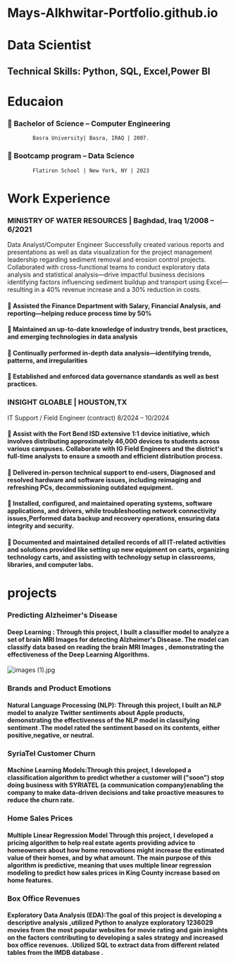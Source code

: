 # Mays-Alkhwitar-Portfolio.github.io
# Data Scientist
## Technical Skills: Python, SQL, Excel,Power BI
# Educaion 
### 	Bachelor of Science – Computer Engineering 
            Basra University| Basra, IRAQ | 2007.
### 	Bootcamp program  – Data Science
            Flatiron School | New York, NY | 2023
            
# Work Experience
### MINISTRY OF WATER RESOURCES | Baghdad, Iraq                                                                                                  1/2008 – 6/2021
Data Analyst/Computer Engineer
Successfully created various reports and presentations as well as data visualization for the project management leadership regarding sediment removal and erosion control projects. Collaborated with cross-functional teams to conduct exploratory data analysis and statistical analysis—drive impactful business decisions identifying factors influencing sediment buildup and transport using Excel—resulting in a 40% revenue increase and a 30% reduction in costs.
#### 	Assisted the Finance Department with Salary, Financial Analysis, and reporting—helping reduce process time by 50% 
#### 	Maintained an up-to-date knowledge of industry trends, best practices, and emerging technologies in data analysis
#### 	Continually performed in-depth data analysis—identifying trends, patterns, and irregularities 
#### 	Established and enforced data governance standards as well as best practices.


### INSIGHT GLOABLE | HOUSTON,TX 
IT Support / Field Engineer   (contract)                                                                                                                           8/2024 – 10/2024
#### 	Assist with the Fort Bend ISD extensive 1:1 device initiative, which involves distributing approximately 46,000 devices   to students across various campuses. Collaborate with IG Field Engineers and the district's full-time analysts to ensure a smooth and efficient distribution process. 
#### 	Delivered in-person technical support to end-users, Diagnosed and resolved hardware and software issues, including reimaging and refreshing PCs, decommissioning outdated equipment.
#### 	Installed, configured, and maintained operating systems, software applications, and drivers, while troubleshooting   network connectivity issues,Performed data backup and recovery operations, ensuring data integrity and security.
#### 	Documented and maintained detailed records of all IT-related activities and solutions provided like setting up new equipment on carts, organizing technology carts, and assisting with technology setup in classrooms, libraries, and computer labs.

# projects
### Predicting Alzheimer's Disease
#### Deep Learning : Through this project, I built a classifier model to analyze a set of brain MRI Images for detecting Alzheimer's Disease. The model can classify data based on reading the brain MRI Images , demonstrating the effectiveness of the Deep Learning Algorithms.
![images (1).jpg](images/images(1)jpg)



### Brands and Product Emotions
#### Natural Language Processing (NLP): Through this project, I built an NLP model to analyze Twitter sentiments about Apple products, demonstrating the effectiveness of the NLP model in classifying sentiment .The model rated the sentiment based on its contents, either positive,negative, or neutral.




### SyriaTel Customer Churn
#### Machine Learning Models:Through this project, I developed a classification algorithm to predict whether a customer will ("soon") stop doing business with SYRIATEL (a communication company)enabling the company to make data-driven decisions and take proactive measures to reduce the churn rate.



### Home Sales Prices
#### Multiple Linear Regression Model Through this project, I developed a pricing algorithm to help real estate agents providing advice to homeowners about how home renovations might increase the estimated value of their homes, and by what amount. The main purpose of this algorithm is predictive, meaning that uses multiple linear regression modeling to predict how sales prices in King County increase based on home features.





### Box Office Revenues
#### Exploratory Data Analysis (EDA):The goal of this project is developing a descriptive analysis ,utilized Python to analyze exploratory 1236029 movies from the most popular websites for movie rating and gain insights on the factors contributing to developing a sales strategy and increased box office revenues. .Utilized SQL to extract data from different related tables from the IMDB database .



### 
